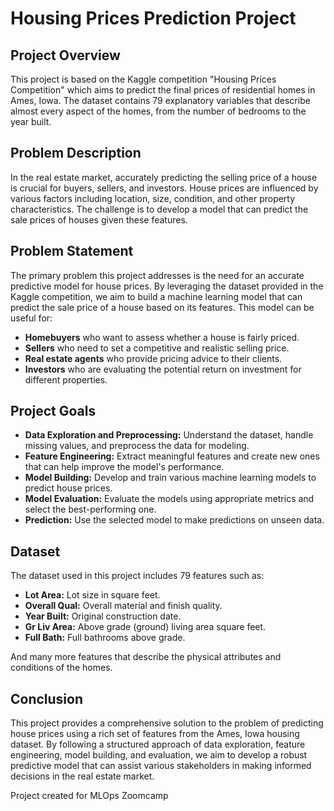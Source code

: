 # Housing Prices Prediction Project

## Project Overview

This project is based on the Kaggle competition "Housing Prices Competition" which aims to predict the final prices of residential homes in Ames, Iowa. The dataset contains 79 explanatory variables that describe almost every aspect of the homes, from the number of bedrooms to the year built.

## Problem Description

In the real estate market, accurately predicting the selling price of a house is crucial for buyers, sellers, and investors. House prices are influenced by various factors including location, size, condition, and other property characteristics. The challenge is to develop a model that can predict the sale prices of houses given these features.

## Problem Statement

The primary problem this project addresses is the need for an accurate predictive model for house prices. By leveraging the dataset provided in the Kaggle competition, we aim to build a machine learning model that can predict the sale price of a house based on its features. This model can be useful for:

* **Homebuyers** who want to assess whether a house is fairly priced.
* **Sellers** who need to set a competitive and realistic selling price.
* **Real estate agents** who provide pricing advice to their clients.
* **Investors** who are evaluating the potential return on investment for different properties.


## Project Goals

* **Data Exploration and Preprocessing:** Understand the dataset, handle missing values, and preprocess the data for modeling.
* **Feature Engineering:** Extract meaningful features and create new ones that can help improve the model's performance.
* **Model Building:** Develop and train various machine learning models to predict house prices.
* **Model Evaluation:** Evaluate the models using appropriate metrics and select the best-performing one.
* **Prediction:** Use the selected model to make predictions on unseen data.


## Dataset

The dataset used in this project includes 79 features such as:

* **Lot Area:** Lot size in square feet.
* **Overall Qual:** Overall material and finish quality.
* **Year Built:** Original construction date.
* **Gr Liv Area:** Above grade (ground) living area square feet.
* **Full Bath:** Full bathrooms above grade.


And many more features that describe the physical attributes and conditions of the homes.

## Conclusion
This project provides a comprehensive solution to the problem of predicting house prices using a rich set of features from the Ames, Iowa housing dataset. By following a structured approach of data exploration, feature engineering, model building, and evaluation, we aim to develop a robust predictive model that can assist various stakeholders in making informed decisions in the real estate market.

Project created for MLOps Zoomcamp
